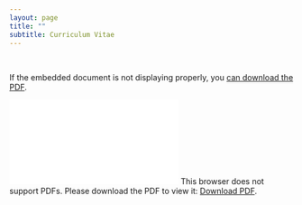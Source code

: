 ```yaml
---
layout: page
title: ""
subtitle: Curriculum Vitae
---
```


<br>

If the embedded document is not displaying properly, you [can download the PDF](/pdf/Zillig_CV1.pdf). 

<object data="/pdf/Zillig_CV1.pdf" type="application/pdf" width="800px" height="800px">
    <embed src="/pdf/Zillig_CV1.pdf">
        This browser does not support PDFs. Please download the PDF to view it: <a href="/pdf/Zillig_CV1.pdf">Download PDF</a>.</p>
    </embed>
</object>

